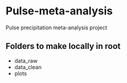 # Pulse-meta-analysis
Pulse precipitation meta-analysis project

## Folders to make locally in root
* data_raw
* data_clean
* plots

